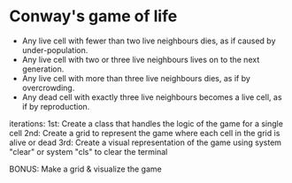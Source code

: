 # Conway's game of life

- Any live cell with fewer than two live neighbours dies, as if caused by under-population.
- Any live cell with two or three live neighbours lives on to the next generation.
- Any live cell with more than three live neighbours dies, as if by overcrowding.
- Any dead cell with exactly three live neighbours becomes a live cell, as if by reproduction.

iterations:
1st: Create a class that handles the logic of the game for a single cell
2nd: Create a grid to represent the game where each cell in the grid is alive or dead
3rd: Create a visual representation of the game using system "clear" or system "cls" to clear the terminal

BONUS: Make a grid & visualize the game
